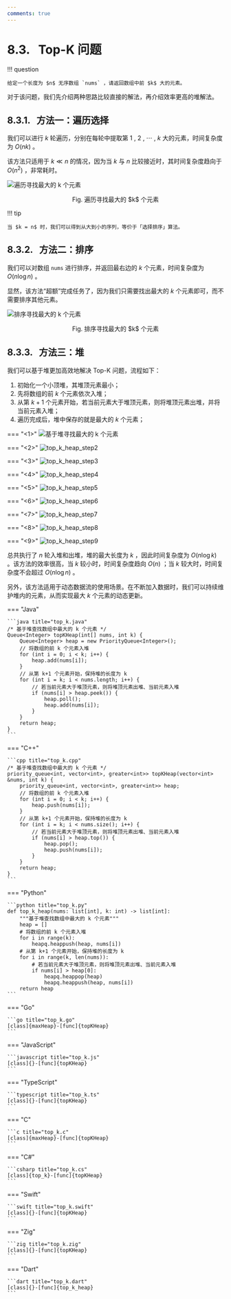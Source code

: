 ```yaml
---
comments: true
---
```


# 8.3. &nbsp; Top-K 问题

!!! question

    给定一个长度为 $n$ 无序数组 `nums` ，请返回数组中前 $k$ 大的元素。

对于该问题，我们先介绍两种思路比较直接的解法，再介绍效率更高的堆解法。

## 8.3.1. &nbsp; 方法一：遍历选择

我们可以进行 $k$ 轮遍历，分别在每轮中提取第 $1$ , $2$ , $\cdots$ , $k$ 大的元素，时间复杂度为 $O(nk)$ 。

该方法只适用于 $k \ll n$ 的情况，因为当 $k$ 与 $n$ 比较接近时，其时间复杂度趋向于 $O(n^2)$ ，非常耗时。

![遍历寻找最大的 $k$ 个元素](top_k.assets/top_k_traversal.png)

<p align="center"> Fig. 遍历寻找最大的 $k$ 个元素 </p>

!!! tip

    当 $k = n$ 时，我们可以得到从大到小的序列，等价于「选择排序」算法。 

## 8.3.2. &nbsp; 方法二：排序

我们可以对数组 `nums` 进行排序，并返回最右边的 $k$ 个元素，时间复杂度为 $O(n \log n)$ 。

显然，该方法“超额”完成任务了，因为我们只需要找出最大的 $k$ 个元素即可，而不需要排序其他元素。

![排序寻找最大的 $k$ 个元素](top_k.assets/top_k_sorting.png)

<p align="center"> Fig. 排序寻找最大的 $k$ 个元素 </p>

## 8.3.3. &nbsp; 方法三：堆

我们可以基于堆更加高效地解决 Top-K 问题，流程如下：

1. 初始化一个小顶堆，其堆顶元素最小；
2. 先将数组的前 $k$ 个元素依次入堆；
3. 从第 $k + 1$ 个元素开始，若当前元素大于堆顶元素，则将堆顶元素出堆，并将当前元素入堆；
4. 遍历完成后，堆中保存的就是最大的 $k$ 个元素；

=== "<1>"
    ![基于堆寻找最大的 $k$ 个元素](top_k.assets/top_k_heap_step1.png)

=== "<2>"
    ![top_k_heap_step2](top_k.assets/top_k_heap_step2.png)

=== "<3>"
    ![top_k_heap_step3](top_k.assets/top_k_heap_step3.png)

=== "<4>"
    ![top_k_heap_step4](top_k.assets/top_k_heap_step4.png)

=== "<5>"
    ![top_k_heap_step5](top_k.assets/top_k_heap_step5.png)

=== "<6>"
    ![top_k_heap_step6](top_k.assets/top_k_heap_step6.png)

=== "<7>"
    ![top_k_heap_step7](top_k.assets/top_k_heap_step7.png)

=== "<8>"
    ![top_k_heap_step8](top_k.assets/top_k_heap_step8.png)

=== "<9>"
    ![top_k_heap_step9](top_k.assets/top_k_heap_step9.png)

总共执行了 $n$ 轮入堆和出堆，堆的最大长度为 $k$ ，因此时间复杂度为 $O(n \log k)$ 。该方法的效率很高，当 $k$ 较小时，时间复杂度趋向 $O(n)$ ；当 $k$ 较大时，时间复杂度不会超过 $O(n \log n)$ 。

另外，该方法适用于动态数据流的使用场景。在不断加入数据时，我们可以持续维护堆内的元素，从而实现最大 $k$ 个元素的动态更新。

=== "Java"

    ```java title="top_k.java"
    /* 基于堆查找数组中最大的 k 个元素 */
    Queue<Integer> topKHeap(int[] nums, int k) {
        Queue<Integer> heap = new PriorityQueue<Integer>();
        // 将数组的前 k 个元素入堆
        for (int i = 0; i < k; i++) {
            heap.add(nums[i]);
        }
        // 从第 k+1 个元素开始，保持堆的长度为 k
        for (int i = k; i < nums.length; i++) {
            // 若当前元素大于堆顶元素，则将堆顶元素出堆、当前元素入堆
            if (nums[i] > heap.peek()) {
                heap.poll();
                heap.add(nums[i]);
            }
        }
        return heap;
    }
    ```

=== "C++"

    ```cpp title="top_k.cpp"
    /* 基于堆查找数组中最大的 k 个元素 */
    priority_queue<int, vector<int>, greater<int>> topKHeap(vector<int> &nums, int k) {
        priority_queue<int, vector<int>, greater<int>> heap;
        // 将数组的前 k 个元素入堆
        for (int i = 0; i < k; i++) {
            heap.push(nums[i]);
        }
        // 从第 k+1 个元素开始，保持堆的长度为 k
        for (int i = k; i < nums.size(); i++) {
            // 若当前元素大于堆顶元素，则将堆顶元素出堆、当前元素入堆
            if (nums[i] > heap.top()) {
                heap.pop();
                heap.push(nums[i]);
            }
        }
        return heap;
    }
    ```

=== "Python"

    ```python title="top_k.py"
    def top_k_heap(nums: list[int], k: int) -> list[int]:
        """基于堆查找数组中最大的 k 个元素"""
        heap = []
        # 将数组的前 k 个元素入堆
        for i in range(k):
            heapq.heappush(heap, nums[i])
        # 从第 k+1 个元素开始，保持堆的长度为 k
        for i in range(k, len(nums)):
            # 若当前元素大于堆顶元素，则将堆顶元素出堆、当前元素入堆
            if nums[i] > heap[0]:
                heapq.heappop(heap)
                heapq.heappush(heap, nums[i])
        return heap
    ```

=== "Go"

    ```go title="top_k.go"
    [class]{maxHeap}-[func]{topKHeap}
    ```

=== "JavaScript"

    ```javascript title="top_k.js"
    [class]{}-[func]{topKHeap}
    ```

=== "TypeScript"

    ```typescript title="top_k.ts"
    [class]{}-[func]{topKHeap}
    ```

=== "C"

    ```c title="top_k.c"
    [class]{maxHeap}-[func]{topKHeap}
    ```

=== "C#"

    ```csharp title="top_k.cs"
    [class]{top_k}-[func]{topKHeap}
    ```

=== "Swift"

    ```swift title="top_k.swift"
    [class]{}-[func]{topKHeap}
    ```

=== "Zig"

    ```zig title="top_k.zig"
    [class]{}-[func]{topKHeap}
    ```

=== "Dart"

    ```dart title="top_k.dart"
    [class]{}-[func]{top_k_heap}
    ```
